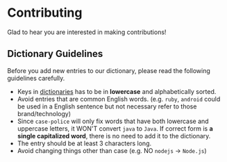 # Contributing

Glad to hear you are interested in making contributions!

## Dictionary Guidelines

Before you add new entries to our dictionary, please read the following guidelines carefully.

- Keys in [dictionaries](./packages/case-police/dict) has to be in **lowercase** and alphabetically sorted.
- Avoid entries that are common English words. (e.g. `ruby`, `android` could be used in a English sentence but not necessary refer to those brand/technology)
- Since `case-police` will only fix words that have both lowercase and uppercase letters, it WON'T convert `java` to `Java`. If correct form is **a single capitalized word**, there is no need to add it to the dictionary.
- The entry should be at least 3 characters long.
- Avoid changing things other than case (e.g. NO `nodejs` -> `Node.js`)

